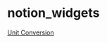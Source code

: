 # notion_widgets

[Unit Conversion](https://hannahpcanady.github.io/notion_widgets/UnitConversion.html)

